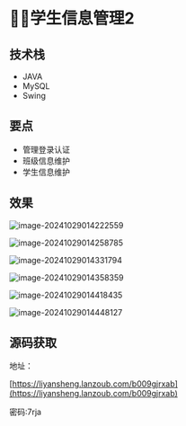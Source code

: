 # 👨‍🎓学生信息管理2

<SlideProtected>

<MyGlobalComponent />


## 技术栈
- JAVA
- MySQL
- Swing


## 要点
- 管理登录认证
- 班级信息维护
- 学生信息维护

## 效果

![image-20241029014222559](http://cdn.qiniu.liyansheng.top/img/image-20241029014222559.png)

![image-20241029014258785](http://cdn.qiniu.liyansheng.top/img/image-20241029014258785.png)

![image-20241029014331794](http://cdn.qiniu.liyansheng.top/img/image-20241029014331794.png)

![image-20241029014358359](http://cdn.qiniu.liyansheng.top/img/image-20241029014358359.png)

![image-20241029014418435](http://cdn.qiniu.liyansheng.top/img/image-20241029014418435.png)

![image-20241029014448127](http://cdn.qiniu.liyansheng.top/img/image-20241029014448127.png)

## 源码获取

<gzh />

<PasswordProtected>

地址：

[https://liyansheng.lanzoub.com/b009gjrxab](https://liyansheng.lanzoub.com/b009gjrxab)


密码:7rja

</PasswordProtected>



</SlideProtected> 